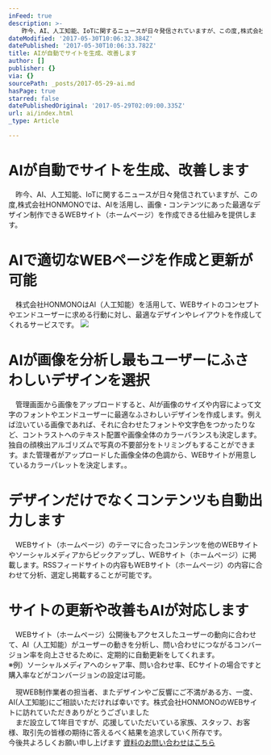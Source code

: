 ```yaml
---
inFeed: true
description: >-
  　昨今、AI、人工知能、IoTに関するニュースが日々発信されていますが、この度,株式会社HONMONOでは、AIを活用し、画像・コンテンツにあった最適なデザイン制作できるWEBサイト（ホームページ）を作成できる仕組みを提供します。
dateModified: '2017-05-30T10:06:32.384Z'
datePublished: '2017-05-30T10:06:33.782Z'
title: AIが自動でサイトを生成、改善します
author: []
publisher: {}
via: {}
sourcePath: _posts/2017-05-29-ai.md
hasPage: true
starred: false
datePublishedOriginal: '2017-05-29T02:09:00.335Z'
url: ai/index.html
_type: Article

---
```

# AIが自動でサイトを生成、改善します

　昨今、AI、人工知能、IoTに関するニュースが日々発信されていますが、この度,株式会社HONMONOでは、AIを活用し、画像・コンテンツにあった最適なデザイン制作できるWEBサイト（ホームページ）を作成できる仕組みを提供します。

# AIで適切なWEBページを作成と更新が可能

　株式会社HONMONOはAI（人工知能）を活用して、WEBサイトのコンセプトやエンドユーザーに求める行動に対し、最適なデザインやレイアウトを作成してくれるサービスです。
![](https://the-grid-user-content.s3-us-west-2.amazonaws.com/c3161d56-8443-49b1-879e-759f715dabb0.jpg)

# AIが画像を分析し最もユーザーにふさわしいデザインを選択

　管理画面から画像をアップロードすると、AIが画像のサイズや内容によって文字のフォントやエンドユーザーに最適なふさわしいデザインを作成します。例えば泣いている画像であれば、それに合わせたフォントや文字色をつかったりなど、コントラストへのテキスト配置や画像全体のカラーバランスも決定します。独自の顔検出アルゴリズムで写真の不要部分をトリミングもすることができます。また管理者がアップロードした画像全体の色調から、WEBサイトが用意しているカラーパレットを決定します。。

# デザインだけでなくコンテンツも自動出力します

　WEBサイト（ホームページ）のテーマに合ったコンテンツを他のWEBサイトやソーシャルメディアからピックアップし、WEBサイト（ホームページ）に掲載します。RSSフィードサイトの内容もWEBサイト（ホームページ）の内容に合わせて分析、選定し掲載することが可能です。

# サイトの更新や改善もAIが対応します

　WEBサイト（ホームページ）公開後もアクセスしたユーザーの動向に合わせて、AI（人工知能）がユーザーの動きを分析し、問い合わせにつながるコンバージョン率を向上させるために、定期的に自動更新をしてくれます。  
※例）ソーシャルメディアへのシャア率、問い合わせ率、ECサイトの場合ですと購入率などがコンバージョンの設定は可能。

　現WEB制作業者の担当者、またデザインやご反響にご不満がある方、一度、AI(人工知能)にご相談いただければ幸いです。株式会社HONMONOのWEBサイトに訪れていただきありがとうございました  
　まだ設立して1年目ですが、応援していただいている家族、スタッフ、お客様、取引先の皆様の期待に答えるべく結果を追求していく所存です。  
今後共よろしくお願い申し上げます
[資料のお問い合わせはこちら][0]

[0]: https://docs.google.com/forms/d/e/1FAIpQLSddKRqIul97pcC7fuqwzvuEkQ1UPI8wd4BacePgWP8SPLumIQ/viewform?usp=sf_link
